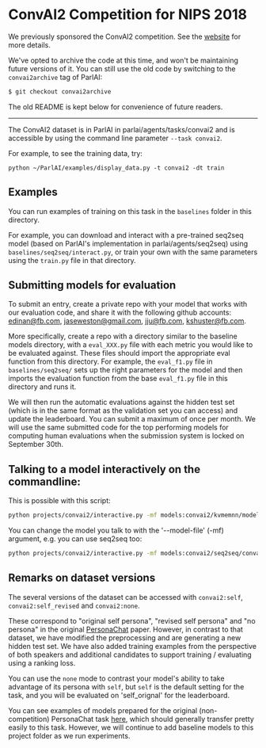 # ConvAI2 Competition for NIPS 2018

We previously sponsored the ConvAI2 competition.
See the [website](http://convai.io/) for more details.

We've opted to archive the code at this time, and won't be maintaining future versions
of it. You can still use the old code by switching to the `convai2archive` tag of
ParlAI:

```bash
$ git checkout convai2archive
```

The old README is kept below for convenience of future readers.

-------

The ConvAI2 dataset is in ParlAI in parlai/agents/tasks/convai2 and is accessible by using the command line parameter `--task convai2`.

For example, to see the training data, try:
```
python ~/ParlAI/examples/display_data.py -t convai2 -dt train
```


## Examples

You can run examples of training on this task in the `baselines` folder in this directory.

For example, you can download and interact with a pre-trained seq2seq model (based on ParlAI's implementation in parlai/agents/seq2seq) using `baselines/seq2seq/interact.py`, or train your own with the same parameters using the `train.py` file in that directory.


## Submitting models for evaluation

To submit an entry, create a private repo with your model that works with our evaluation code, and share it with the following github accounts: edinan@fb.com, jaseweston@gmail.com, jju@fb.com, kshuster@fb.com.

More specifically, create a repo with a directory similar to the baseline models directory, with a `eval_XXX.py` file with each metric you would like to be evaluated against. These files should import the appropriate eval function from this directory. For example, the `eval_f1.py` file in `baselines/seq2seq/` sets up the right parameters for the model and then imports the evaluation function from the base `eval_f1.py` file in this directory and runs it.

We will then run the automatic evaluations against the hidden test set (which is in the same format as the validation set you can access) and update the leaderboard.
You can submit a maximum of once per month.
We will use the same submitted code for the top performing models for computing human evaluations when the submission system is locked on September 30th.

## Talking to a model interactively on the commandline:

This is possible with this script:

```bash
python projects/convai2/interactive.py -mf models:convai2/kvmemnn/model
```

You can change the model you talk to with the '--model-file' (-mf) argument, e.g. you can use seq2seq too:

```bash
python projects/convai2/interactive.py -mf models:convai2/seq2seq/convai2_self_seq2seq_model -m legacy:seq2seq:0
```

## Remarks on dataset versions

The several versions of the dataset can be accessed with `convai2:self`, `convai2:self_revised` and `convai2:none`.

These correspond to "original self persona", "revised self persona" and "no persona" in the original [PersonaChat](https://arxiv.org/pdf/1801.07243.pdf) paper.
However, in contrast to that dataset, we have modified the preprocessing and are generating a new hidden test set. We have also added training examples from the perspective of both speakers and additional candidates to support training / evaluating using a ranking loss.

You can use the `none` mode to contrast your model's ability to take advantage of its persona with `self`, but `self` is the default setting for the task, and you will be evaluated on 'self_orignal' for the leaderboard.

You can see examples of models prepared for the original (non-competition) PersonaChat task [here](https://github.com/facebookresearch/ParlAI/tree/master/projects/personachat), which should generally transfer pretty easily to this task. However, we will continue to add baseline models to this project folder as we run experiments.

